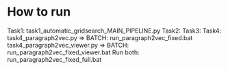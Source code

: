 # How to run

Task1: 
	task1_automatic_gridsearch_MAIN_PIPELINE.py 
Task2:
Task3:
Task4: 
	task4_paragraph2vec.py => BATCH: run_paragraph2vec_fixed.bat
	task4_paragraph2vec_viewer.py => BATCH: run_paragraph2vec_fixed_viewer.bat
	Run both: run_paragraph2vec_fixed_full.bat